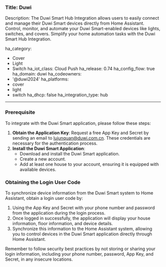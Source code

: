 ### Title: Duwi
Description: The Duwi Smart Hub Integration allows users to easily connect and manage their Duwi Smart devices directly from Home Assistant. Control, monitor, and automate your Duwi Smart-enabled devices like lights, switches, and covers. Simplify your home automation tasks with the Duwi Smart Hub Integration.

ha_category:
- Cover
- Light
- Switch
ha_iot_class: Cloud Push
ha_release: 0.74
ha_config_flow: true
ha_domain: duwi
ha_codeowners:
- '@duwi2024'
ha_platforms:
- cover
- light
- switch
ha_dhcp: false
ha_integration_type: hub

---

### Prerequisite

To integrate with the Duwi Smart application, please follow these steps:

1. **Obtain the Application Key**: Request a free App Key and Secret by sending an email to [lujunquan@duwi.com.cn](mailto:lujunquan@duwi.com.cn). These credentials are necessary for the authentication process.
2. **Install the Duwi Smart Application**:
   - Download and install the Duwi Smart application.
   - Create a new account.
   - Add at least one house to your account, ensuring it is equipped with available devices.

### Obtaining the Login User Code

To synchronize device information from the Duwi Smart system to Home Assistant, obtain a login user code by:

1. Using the App Key and Secret with your phone number and password from the application during the login process.
2. Once logged in successfully, the application will display your house information, floor information, and device details.
3. Synchronize this information to the Home Assistant system, allowing you to control devices in the Duwi Smart application directly through Home Assistant.

Remember to follow security best practices by not storing or sharing your login information, including your phone number, password, App Key, and Secret, in any insecure locations.